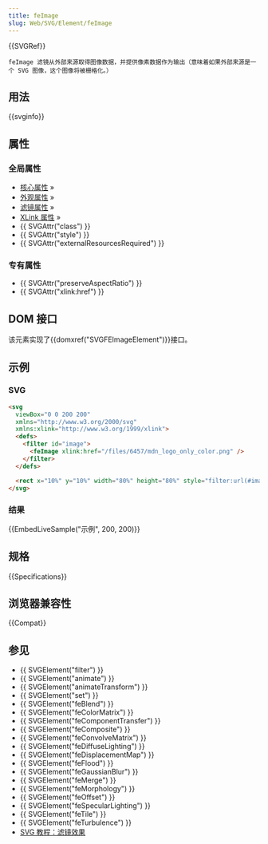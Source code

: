 ```yaml
---
title: feImage
slug: Web/SVG/Element/feImage
---
```


{{SVGRef}}

`feImage 滤镜从外部来源取得图像数据，并提供像素数据作为输出（意味着如果外部来源是一个 SVG 图像，这个图像将被栅格化。）`

## 用法

{{svginfo}}

## 属性

### 全局属性

- [核心属性](/zh-CN/SVG/Attribute#Core) »
- [外观属性](/zh-CN/SVG/Attribute#Presentation) »
- [滤镜属性](/zh-CN/SVG/Attribute#Filter) »
- [XLink 属性](/zh-CN/SVG/Attribute#XLink) »
- {{ SVGAttr("class") }}
- {{ SVGAttr("style") }}
- {{ SVGAttr("externalResourcesRequired") }}

### 专有属性

- {{ SVGAttr("preserveAspectRatio") }}
- {{ SVGAttr("xlink:href") }}

## DOM 接口

该元素实现了{{domxref("SVGFEImageElement")}}接口。

## 示例

### SVG

```html
<svg
  viewBox="0 0 200 200"
  xmlns="http://www.w3.org/2000/svg"
  xmlns:xlink="http://www.w3.org/1999/xlink">
  <defs>
    <filter id="image">
      <feImage xlink:href="/files/6457/mdn_logo_only_color.png" />
    </filter>
  </defs>

  <rect x="10%" y="10%" width="80%" height="80%" style="filter:url(#image);" />
</svg>
```

### 结果

{{EmbedLiveSample("示例", 200, 200)}}

## 规格

{{Specifications}}

## 浏览器兼容性

{{Compat}}

## 参见

- {{ SVGElement("filter") }}
- {{ SVGElement("animate") }}
- {{ SVGElement("animateTransform") }}
- {{ SVGElement("set") }}
- {{ SVGElement("feBlend") }}
- {{ SVGElement("feColorMatrix") }}
- {{ SVGElement("feComponentTransfer") }}
- {{ SVGElement("feComposite") }}
- {{ SVGElement("feConvolveMatrix") }}
- {{ SVGElement("feDiffuseLighting") }}
- {{ SVGElement("feDisplacementMap") }}
- {{ SVGElement("feFlood") }}
- {{ SVGElement("feGaussianBlur") }}
- {{ SVGElement("feMerge") }}
- {{ SVGElement("feMorphology") }}
- {{ SVGElement("feOffset") }}
- {{ SVGElement("feSpecularLighting") }}
- {{ SVGElement("feTile") }}
- {{ SVGElement("feTurbulence") }}
- [SVG 教程：滤镜效果](/zh-CN/SVG/Tutorial/Filter_effects)
